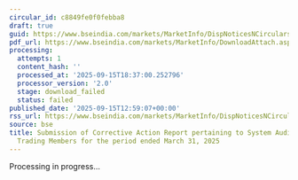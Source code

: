 ```yaml
---
circular_id: c8849fe0f0febba8
draft: true
guid: https://www.bseindia.com/markets/MarketInfo/DispNoticesNCirculars.aspx?Noticeid={1FE9DD21-93B1-4ADA-9D92-1FD5541E92C7}&noticeno=20250915-52&dt=09/15/2025&icount=52&totcount=81&flag=0
pdf_url: https://www.bseindia.com/markets/MarketInfo/DownloadAttach.aspx?id=20250915-52&attachedId=
processing:
  attempts: 1
  content_hash: ''
  processed_at: '2025-09-15T18:37:00.252796'
  processor_version: '2.0'
  stage: download_failed
  status: failed
published_date: '2025-09-15T12:59:07+00:00'
rss_url: https://www.bseindia.com/markets/MarketInfo/DispNoticesNCirculars.aspx?Noticeid={1FE9DD21-93B1-4ADA-9D92-1FD5541E92C7}&noticeno=20250915-52&dt=09/15/2025&icount=52&totcount=81&flag=0
source: bse
title: Submission of Corrective Action Report pertaining to System Audit Report of
  Trading Members for the period ended March 31, 2025
---
```


Processing in progress...